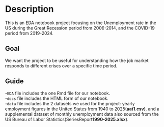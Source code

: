 # Description
This is an EDA notebook project focusing on the Unemployment rate in the US during the Great Recession period from 2006-2014, and the COVID-19 period from 2019-2024.

## Goal
We want the project to be useful for understanding how the job market responds to different crises over a specific time period. 

## Guide
-`EDA` file includes the one Rmd file for our notebook.  
-`docs` file includes the HTML form of our notebook.  
-`data` file includes the 2 datasets we used for the project: yearly employment figures in the United States from 1940 to 2025(**aat1.csv**), and a supplemental dataset of monthly unemployment data also sourced from the US Bureau of Labor Statistics(SeriesReport**1990-2025.xlsx**).  



